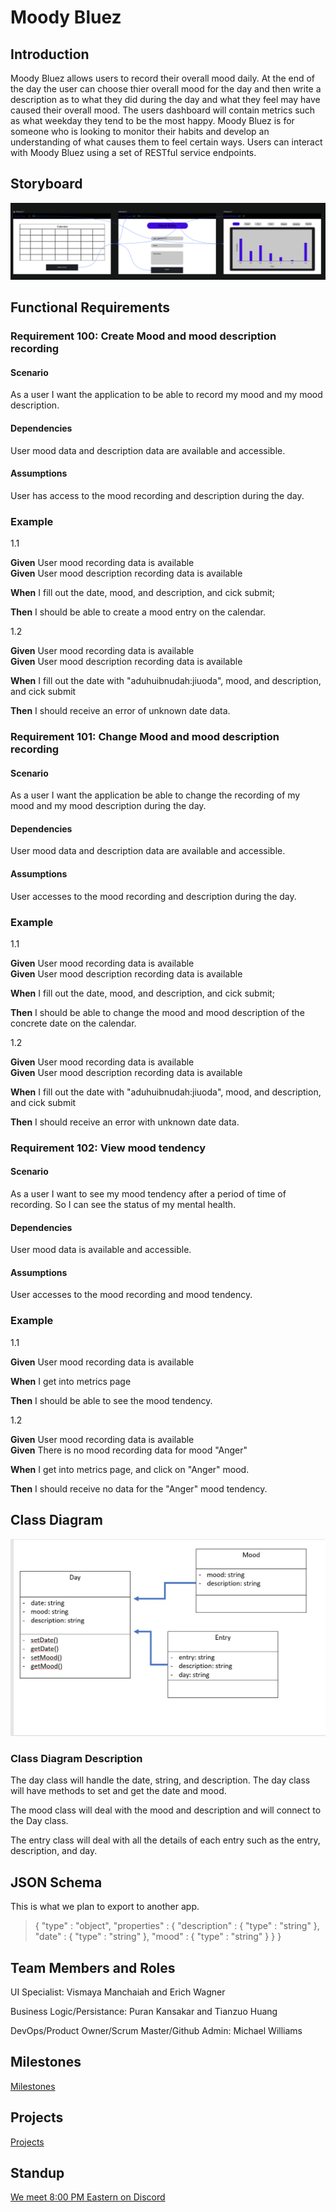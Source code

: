 # Moody Bluez

## Introduction

Moody Bluez allows users to record their overall mood daily. At the end of the day the user can choose thier overall mood for the day and then write a description as to what they did during the day and what they feel may have caused their overall mood. The users dashboard will contain metrics such as what weekday they tend to be the most happy. Moody Bluez is for someone who is looking to monitor their habits and develop an understanding of what causes them to feel certain ways. Users can interact with Moody Bluez using a set of RESTful service endpoints.

## Storyboard

![storyboard](ReadmeAssets/storyboard.png)

## Functional Requirements

### Requirement 100: Create Mood and mood description recording

#### Scenario

As a user I want the application to be able to record my mood and my mood description.

#### Dependencies

User mood data and description data are available and accessible.

#### Assumptions

User has access to the mood recording and description during the day.

### Example
1.1

**Given** User mood recording data is available  
**Given** User mood description recording data is available


**When** I fill out the date, mood, and description, and cick submit;

**Then** I should be able to create a mood entry on the calendar.

1.2

**Given** User mood recording data is available  
**Given** User mood description recording data is available

**When** I fill out the date with "aduhuibnudah:jiuoda", mood, and description, and cick submit

**Then** I should receive an error of unknown date data.


### Requirement 101: Change Mood and mood description recording

#### Scenario

As a user I want the application be able to change the recording of my mood and my mood description during the day.

#### Dependencies

User mood data and description data are available and accessible.

#### Assumptions

User accesses to the mood recording and description during the day.

### Example
1.1

**Given** User mood recording data is available  
**Given** User mood description recording data is available

**When** I fill out the date, mood, and description, and cick submit;

**Then** I should be able to change the mood and mood description of the concrete date on the calendar.

1.2

**Given** User mood recording data is available  
**Given** User mood description recording data is available

**When** I fill out the date with "aduhuibnudah:jiuoda", mood, and description, and cick submit

**Then** I should receive an error with unknown date data.

### Requirement 102: View mood tendency

#### Scenario

As a user I want to see my mood tendency after a period of time of recording. So I can see the status of my mental health.

#### Dependencies

User mood data is available and accessible.

#### Assumptions

User accesses to the mood recording and mood tendency.

### Example
1.1

**Given** User mood recording data is available 

**When** I get into metrics page

**Then** I should be able to see the mood tendency.

1.2

**Given** User mood recording data is available  
**Given** There is no mood recording data for mood "Anger"

**When** I get into metrics page, and click on "Anger" mood.

**Then** I should receive no data for the "Anger" mood tendency.

## Class Diagram

![classdiagram](ReadmeAssets/classdiagram.JPG)


### Class Diagram Description

The day class will handle the date, string, and description. The day class will have methods to set and get the date and mood. 

The mood class will deal with the mood and description and will connect to the Day class. 

The entry class will deal with all the details of each entry such as the entry, description, and day. 

## JSON Schema

This is what we plan to export to another app.

> {
>  "type" : "object",
>  "properties" : {
>    "description" : {
>      "type" : "string"
>    },
>    "date" : {
>      "type" : "string"
>    },
>    "mood" : {
>      "type" : "string"
>    }
>  }
> }

## Team Members and Roles 

UI Specialist: Vismaya Manchaiah and Erich Wagner

Business Logic/Persistance: Puran Kansakar and Tianzuo Huang

DevOps/Product Owner/Scrum Master/Github Admin: Michael Williams

## Milestones

[Milestones](https://github.com/mikeal200/MoodyBluez/milestones)

## Projects

[Projects](https://github.com/mikeal200/MoodyBluez/projects)

## Standup

[We meet 8:00 PM Eastern on Discord](https://discord.gg/N6qNra5f36)
